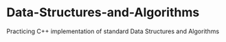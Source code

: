 Data-Structures-and-Algorithms
==============================

Practicing C++ implementation of standard Data Structures and Algorithms
